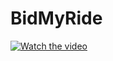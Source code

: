 # BidMyRide

[![Watch the video](https://github.com/patvega/BidMyRide/assets/94146130/922937fc-ad6a-41fa-839a-566169d353f8)](https://youtu.be/eBbGVW0CAYM)


